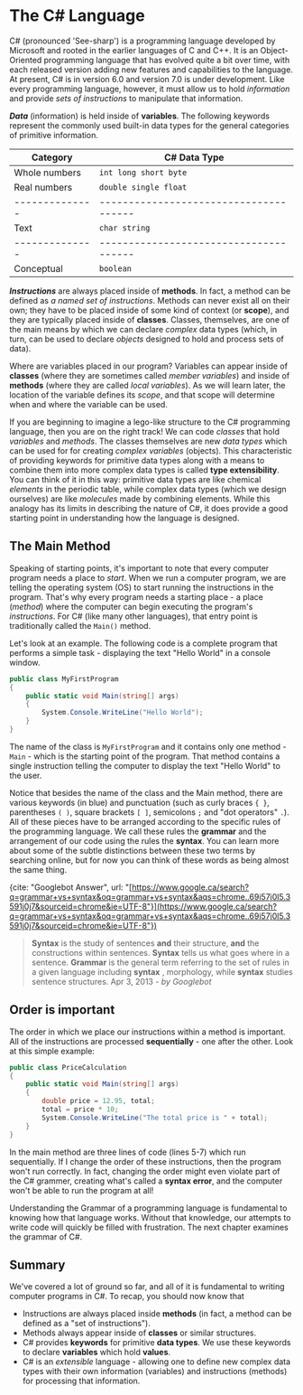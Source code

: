 # The C\# Language

C\# \(pronounced 'See-sharp'\) is a programming language developed by Microsoft and rooted in the earlier languages of C and C++. It is an Object-Oriented programming language that has evolved quite a bit over time, with each released version adding new features and capabilities to the language. At present, C\# is in version 6.0 and version 7.0 is under development. Like every programming language, however, it must allow us to hold _information_ and provide _sets of instructions_ to manipulate that information.

_**Data**_ \(information\) is held inside of **variables**. The following keywords represent the commonly used built-in data types for the general categories of primitive information.

| Category | C\# Data Type |
| --- | --- |
| Whole numbers | `int long short byte` |
| Real numbers | `double single float` |
| -------------- | -------------------------------------- |
| Text | `char string` |
| -------------- | -------------------------------------- |
| Conceptual | `boolean` |

_**Instructions**_ are always placed inside of **methods**. In fact, a method can be defined as _a named set of instructions_. Methods can never exist all on their own; they have to be placed inside of some kind of context \(or **scope**\), and they are typically placed inside of **classes**. Classes, themselves, are one of the main means by which we can declare _complex_ data types \(which, in turn, can be used to declare _objects_ designed to hold and process sets of data\).

Where are variables placed in our program? Variables can appear inside of **classes** \(where they are sometimes called _member variables_\) and inside of **methods** \(where they are called _local variables_\). As we will learn later, the location of the variable defines its _scope_, and that scope will determine when and where the variable can be used.

If you are beginning to imagine a lego-like structure to the C\# programming language, then you are on the right track! We can code _classes_ that hold _variables_ and _methods_. The classes themselves are new _data types_ which can be used for for creating _complex variables_ \(objects\). This characteristic of providing keywords for primitive data types along with a means to combine them into more complex data types is called **type extensibility**. You can think of it in this way: primitive data types are like chemical _elements_ in the periodic table, while complex data types \(which we design ourselves\) are like _molecules_ made by combining elements. While this analogy has its limits in describing the nature of C\#, it does provide a good starting point in understanding how the language is designed.

## The Main Method

Speaking of starting points, it's important to note that every computer program needs a place to _start_. When we run a computer program, we are telling the operating system \(OS\) to start running the instructions in the program. That's why every program needs a starting place - a place \(_method_\) where the computer can begin executing the program's _instructions_. For C\# \(like many other languages\), that entry point is traditionally called the `Main()` method.

Let's look at an example. The following code is a complete program that performs a simple task - displaying the text "Hello World" in a console window.

```csharp
public class MyFirstProgram
{
    public static void Main(string[] args)
    {
        System.Console.WriteLine("Hello World");
    }
}
```

The name of the class is `MyFirstProgram` and it contains only one method - `Main` - which is the starting point of the program. That method contains a single instruction telling the computer to display the text "Hello World" to the user.

Notice that besides the name of the class and the Main method, there are various keywords \(in blue\) and punctuation \(such as curly braces `{ }`, parentheses `( )`, square brackets `[ ]`, semicolons `;` and "dot operators" `.`\). All of these pieces have to be arranged according to the specific rules of the programming language. We call these rules the **grammar** and the arrangement of our code using the rules the **syntax**. You can learn more about some of the subtle distinctions between these two terms by searching online, but for now you can think of these words as being almost the same thing.

{cite: "Googlebot Answer", url: "[https://www.google.ca/search?q=grammar+vs+syntax&oq=grammar+vs+syntax&aqs=chrome..69i57j0l5.3591j0j7&sourceid=chrome&ie=UTF-8"}](https://www.google.ca/search?q=grammar+vs+syntax&oq=grammar+vs+syntax&aqs=chrome..69i57j0l5.3591j0j7&sourceid=chrome&ie=UTF-8"})

> **Syntax** is the study of sentences **and** their structure, **and** the constructions within sentences. **Syntax** tells us what goes where in a sentence. **Grammar** is the general term referring to the set of rules in a given language including **syntax** , morphology, while **syntax** studies sentence structures. Apr 3, 2013 - _by Googlebot_

## Order is important

The order in which we place our instructions within a method is important. All of the instructions are processed **sequentially** - one after the other. Look at this simple example:

```csharp
public class PriceCalculation
{
    public static void Main(string[] args)
    {
        double price = 12.95, total;
        total = price * 10;
        System.Console.WriteLine("The total price is " + total);
    }
}
```

In the main method are three lines of code \(lines 5-7\) which run sequentially. If I change the order of these instructions, then the program won't run correctly. In fact, changing the order might even violate part of the C\# grammer, creating what's called a **syntax error**, and the computer won't be able to run the program at all!

Understanding the Grammar of a programming language is fundamental to knowing how that language works. Without that knowledge, our attempts to write code will quickly be filled with frustration. The next chapter examines the grammar of C\#.

## Summary

We've covered a lot of ground so far, and all of it is fundamental to writing computer programs in C\#. To recap, you should now know that

* Instructions are always placed inside **methods** \(in fact, a method can be defined as a "set of instructions"\).
* Methods always appear inside of **classes** or similar structures.
* C\# provides **keywords** for primitive **data types**. We use these keywords to declare **variables** which hold **values**.
* C\# is an _extensible_ language - allowing one to define new complex data types with their own information \(variables\) and instructions \(methods\) for processing that information.



